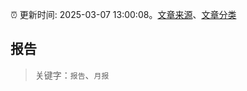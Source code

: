:alarm_clock: 更新时间: 2025-03-07 13:00:08。[文章来源](/README.md)、[文章分类](/TAGS.md)

## 报告


> 关键字：`报告`、`月报`



